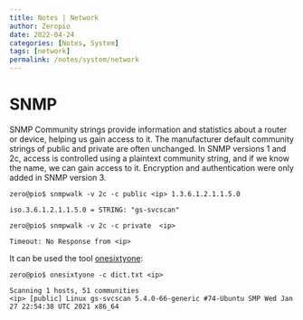 ```yaml
---
title: Notes | Network
author: Zeropio
date: 2022-04-24
categories: [Notes, System]
tags: [network]
permalink: /notes/system/network
---
```


# SNMP

SNMP Community strings provide information and statistics about a router or device, helping us gain access to it. The manufacturer default community strings of public and private are often unchanged. In SNMP versions 1 and 2c, access is controlled using a plaintext community string, and if we know the name, we can gain access to it. Encryption and authentication were only added in SNMP version 3.

```console
zero@pio$ snmpwalk -v 2c -c public <ip> 1.3.6.1.2.1.1.5.0

iso.3.6.1.2.1.1.5.0 = STRING: "gs-svcscan"
```

```console
zero@pio$ snmpwalk -v 2c -c private  <ip>

Timeout: No Response from <ip>
```

It can be used the tool [onesixtyone](https://github.com/trailofbits/onesixtyone):

```console
zero@pio$ onesixtyone -c dict.txt <ip>

Scanning 1 hosts, 51 communities
<ip> [public] Linux gs-svcscan 5.4.0-66-generic #74-Ubuntu SMP Wed Jan 27 22:54:38 UTC 2021 x86_64
```
